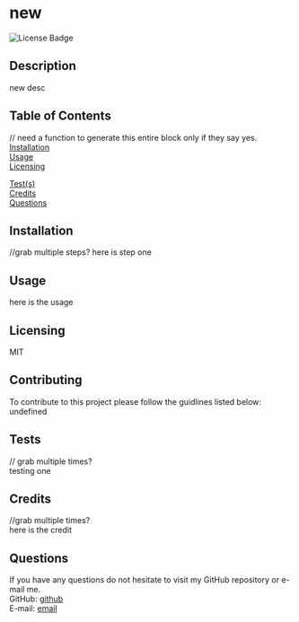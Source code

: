# new
  ![License Badge](https://img.shields.io/badge/license-MIT-blue)

  ## Description  
  new desc  

  ## Table of Contents  
  // need a function to generate this entire block only if they say yes.
  [Installation](#Installation)  
  [Usage](#Usage)  
  [Licensing](#Licensing)  
  
  [Test(s)](#Tests)  
  [Credits](#Credits)  
  [Questions](#Questions)  
  
  ## Installation 
  //grab multiple steps?
  here is step one  

  ## Usage  
  here is the usage

  ## Licensing  
  MIT  

  ## Contributing  
  To contribute to this project please follow the guidlines listed below:  
  undefined  

  ## Tests  
  // grab multiple times?  
  testing one  

  ## Credits  
  //grab multiple times?  
  here is the credit  

  ## Questions  
  If you have any questions do not hesitate to visit my GitHub repository or e-mail me.  
  GitHub: [github](https://github.com/github)  
  E-mail: [email](mailto:email)
